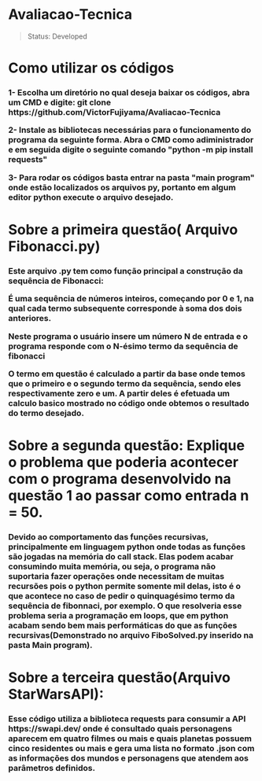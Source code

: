# <h1>Avaliacao-Tecnica
  >Status: Developed
  
## <h1>Como utilizar os códigos
  
  

<h3>
1- Escolha um diretório no qual deseja baixar os códigos, abra um CMD e digite: git clone https://github.com/VictorFujiyama/Avaliacao-Tecnica
  
  
  
2- Instale as bibliotecas necessárias para o funcionamento do programa da seguinte forma. Abra o CMD como adiministrador e em seguida digite o seguinte comando "python -m pip install requests"
  
3- Para rodar os códigos basta entrar na pasta "main program" onde estão localizados os arquivos py, portanto em algum editor python execute o arquivo desejado.

 <h1>Sobre a primeira questão( Arquivo Fibonacci.py)
  
  
  
  
<h3>Este arquivo .py tem como função principal a construção da sequência de Fibonacci:
  
  
  
 É uma sequência de números inteiros, começando por 0 e 1, na qual cada termo subsequente corresponde à soma dos dois anteriores.
  
  Neste programa o usuário insere um número N de entrada e o programa responde com o N-ésimo termo da sequência de fibonacci
  
  O termo em questão é calculado a partir da base onde temos que o primeiro e o segundo termo da sequência, sendo eles respectivamente zero e um. A partir deles é         efetuada um calculo basico mostrado no código onde obtemos o resultado do termo desejado.
  
  
  
  
 <h1> Sobre a segunda questão: Explique o problema que poderia acontecer com o programa desenvolvido na questão 1 ao passar como
entrada n = 50.
  
  
  <h3>Devido ao comportamento das funções recursivas, principalmente em linguagem python onde todas as funções são jogadas na memória do call stack. Elas podem acabar consumindo muita memória, ou seja, o programa não suportaria fazer operações onde necessitam de muitas recursões pois o python permite somente mil delas, isto é o que acontece no caso de pedir o quinquagésimo termo da sequência de fibonnaci, por exemplo.
  O que resolveria esse problema seria a programação em loops, que em python acabam sendo bem mais performáticas do que as funções recursivas(Demonstrado no arquivo FiboSolved.py inserido na pasta Main program).
  
  
  <h1>Sobre a terceira questão(Arquivo StarWarsAPI):
    <h3>Esse código utiliza a biblioteca requests para consumir a API https://swapi.dev/ onde é consultado quais personagens aparecem em quatro filmes ou mais e quais planetas possuem cinco residentes ou mais e gera uma lista no formato .json com as informações dos mundos e personagens que atendem aos parâmetros definidos.
  
    
